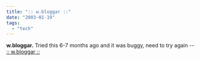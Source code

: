 ```yaml
---
title: ":: w.bloggar ::"
date: "2003-01-19"
tags: 
  - "tech"
---
```


**w.bloggar.** Tried this 6-7 months ago and it was buggy, need to try again -- [:: w.bloggar ::](http://wbloggar.com/)
